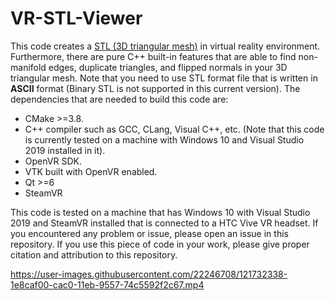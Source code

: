 # VR-STL-Viewer

This code creates a [STL (3D triangular mesh)](https://en.wikipedia.org/wiki/STL_(file_format)) in virtual reality environment. Furthermore, there are pure C++ built-in features that are able to find non-manifold edges, duplicate triangles, and flipped normals in your 3D triangular mesh. Note that you need to use STL format file that is written in **ASCII** format (Binary STL is not supported in this current version). The dependencies that are needed to build this code are:
* CMake >=3.8.
* C++ compiler such as GCC, CLang, Visual C++, etc. (Note that this code is currently tested on a machine with Windows 10 and Visual Studio 2019 installed in it).
* OpenVR SDK.
* VTK built with OpenVR enabled.
* Qt >=6
* SteamVR

This code is tested on a machine that has Windows 10 with Visual Studio 2019 and SteamVR installed that is connected to a HTC Vive VR headset. If you encountered any problem or issue, please open an issue in this repository. If you use this piece of code in your work, please give proper citation and attribution to this repository.

https://user-images.githubusercontent.com/22246708/121732338-1e8caf00-cac0-11eb-9557-74c5592f2c67.mp4
